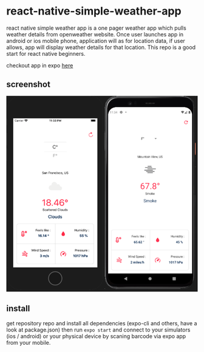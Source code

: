 # react-native-simple-weather-app
react native simple weather app is a one pager weather app which pulls weather details from openweather website. Once user launches app in android or ios mobile phone, application will as for location data, if user allows, app will display weather details for that location. This repo is a good start for react native beginners. 

checkout app in expo [here](https://expo.io/@arifshariati/projects/react-native-simple-weather-app)
## screenshot

![react-native-weather-app](react-native-weather-app.png)

## install
get repository repo and install all dependencies (expo-cli and others, have a look at package.json)
then run `expo start` and connect to your simulators (ios / android) or your physical device by scaning barcode via expo app from your mobile. 

